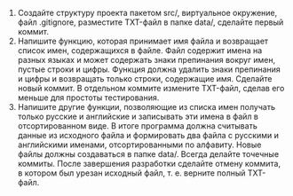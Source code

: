 1. Создайте структуру проекта пакетом src/, виртуальное окружение, файл 
.gitignore, разместите TXT-файл в папке data/, сделайте первый коммит.
2. Напишите функцию, которая принимает имя файла и возвращает список 
имен, содержащихся в файле. Файл содержит имена на разных языках 
и может содержать знаки препинания вокруг имен, пустые строки и цифры. 
Функция должна удалить знаки препинания и цифры и возвращать только 
строки, содержащие имя. Сделайте новый коммит. В отдельном коммите 
измените TXT-файл, сделав его меньше для простоты тестирования.
3. Напишите другие функции, позволяющие из списка имен получать только 
русские и английские и записывать эти имена в файл в 
отсортированном виде. В итоге программа должна считывать данные из 
исходного файла и формировать два файла с русскими и английскими 
именами, отсортированными по алфавиту. Новые файлы должны 
создаваться в папке data/. Всегда делайте точечные коммиты. После 
завершения разработки сделайте отмену коммита, в котором был урезан 
исходный файл, т. е. верните полный TXT-файл.
